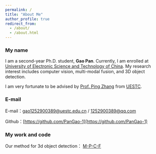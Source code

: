 ```yaml
---
permalink: /
title: "About Me"
author_profile: true
redirect_from: 
  - /about/
  - /about.html
---
```

### My name

  I am a second-year Ph.D. student, **Gao Pan**. 
  Currently, I am enrolled at [University of Electronic Science and Technology of China](https://www.uestc.edu.cn/).
  My research interest includes computer vision, multi-modal fusion, and 3D object detection.

  I am very fortunate to be advised by [Prof. Ping Zhang](https://sose.uestc.edu.cn/info/1184/7985.htm) from [UESTC](https://www.uestc.edu.cn/). 
 
### E-mail
  E-mail：[gao1252900389@uestc.edu.cn](mailto:gao1252900389@uestc.edu.cn) / [1252900389@qq.com](mailto:1252900389@qq.com)

  Github：[https://github.com/PanGao-1](https://github.com/PanGao-1) 

### My work and code

  Our method for 3d object detection： [M-P-C-F](https://github.com/ELOESZHANG/MPCF--3d_object_detection)  
